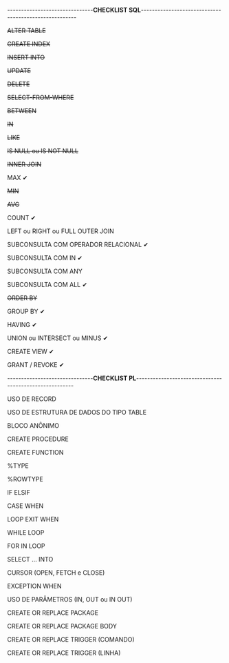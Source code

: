 -------------------------------**CHECKLIST SQL**------------------------------------------------------

~~ALTER TABLE~~

~~CREATE INDEX~~

~~INSERT INTO~~

~~UPDATE~~

~~DELETE~~

~~SELECT-FROM-WHERE~~

~~BETWEEN~~

~~IN~~

~~LIKE~~

~~IS NULL ou IS NOT NULL~~

~~INNER JOIN~~

MAX ✔

~~MIN~~

~~AVG~~

COUNT ✔

LEFT ou RIGHT ou FULL OUTER JOIN 

SUBCONSULTA COM OPERADOR RELACIONAL ✔

SUBCONSULTA COM IN ✔

SUBCONSULTA COM ANY 

SUBCONSULTA COM ALL ✔

~~ORDER BY~~

GROUP BY ✔

HAVING ✔

UNION ou INTERSECT ou MINUS ✔

CREATE VIEW ✔

GRANT / REVOKE ✔







-------------------------------**CHECKLIST PL**-------------------------------------------------------

USO DE RECORD

USO DE ESTRUTURA DE DADOS DO TIPO TABLE

BLOCO ANÔNIMO

CREATE PROCEDURE

CREATE FUNCTION

%TYPE

%ROWTYPE

IF ELSIF

CASE WHEN

LOOP EXIT WHEN

WHILE LOOP

FOR IN LOOP

SELECT … INTO

CURSOR (OPEN, FETCH e CLOSE)

EXCEPTION WHEN

USO DE PARÂMETROS (IN, OUT ou IN OUT)

CREATE OR REPLACE PACKAGE

CREATE OR REPLACE PACKAGE BODY

CREATE OR REPLACE TRIGGER (COMANDO)

CREATE OR REPLACE TRIGGER (LINHA)
